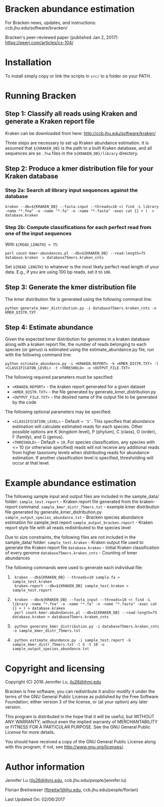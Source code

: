 # Bracken abundance estimation
For Bracken news, updates, and instructions: ccb.jhu.edu/software/bracken/ 

Bracken's peer-reviewed paper (published Jan 2, 2017): https://peerj.com/articles/cs-104/

# Installation

To install simply copy or link the scripts in `src/` to a folder on your PATH.
# Running Bracken
## Step 1: Classify all reads using Kraken and generate a Kraken report file
Kraken can be downloaded from here: http://ccb.jhu.edu/software/kraken/

Three steps are necessary to set up Kraken abundance estimation. 
It is assumed that `${KRAKEN_DB}` is the path to a built Kraken database, 
and all sequences are as `.fna` files in the `${KRAKEN_DB}/library` directory.

## Step 2: Produce a kmer distribution file for your Kraken database
### Step 2a: Search all library input sequences against the database

    kraken --db=${KRAKEN_DB} --fasta-input --threads=10 <( find -L library -name "*.fna" -o -name "*.fa" -o -name "*.fasta" -exec cat {} + )  > database.kraken

### Step 2b: Compute classifications for each perfect read from one of the input sequences
With `${READ_LENGTH} = 75`:

    perl count-kmer-abundances.pl --db=${KRAKEN_DB} --read-length=75 database.kraken  > database75mers.kraken_cnts

Set `${READ_LENGTH}` to whatever is the most likely perfect read length of your data. 
E.g., if you are using 100 bp reads, set it to `100`. 

## Step 3: Generate the kmer distribution file
The kmer distribution file is generated using the following command line:

    python generate_kmer_distribution.py -i database75mers.kraken_cnts -o KMER_DISTR.TXT

## Step 4: Estimate abundance
Given the expected kmer distribution for genomes in a kraken database along
with a kraken report file, the number of reads belonging to each species (or
genus) is estimated using the estimate_abundance.py file, run with the
following command line:

    python estimate_abundance.py -i <KRAKEN.REPORT> -k <KMER_DISTR.TXT> -l <CLASSIFICATON_LEVEL> -t <THRESHOLD> -o <OUTPUT_FILE.TXT>

The following required parameters must be specified:
- `<KRAKEN.REPORT>` - the kraken report generated for a given dataset 
- `<KMER_DISTR.TXT>` - the file generated by generate_kmer_distribution.py 
- `<OUTPUT_FILE.TXT>` - the desired name of the output file to be generated by the code

The following optional parameters may be specified:
- `<CLASSIFICATION_LEVEL>` - Default = `'S'`. This specifies that abundance
    estimation will calculate estimated reads for each species. Other possible
    options are K (kingdom level), P (phylum), C (class), O (order), F (family),
    and G (genus). 
- `<THRESHOLD>` - Default = `10`. For species classification, any species
    with <= 10 (or otherwise specified) reads will not receive any additional reads
    from higher taxonomy levels when distributing reads for abundance estimation.
    If another classification level is specified, thresholding will occur at
    that level.  

# Example abundance estimation
The following sample input and output files are included in the sample_data/ folder: 
    `sample_test.report` - Kraken report file generated from the kraken-report command. 
    `sample_kmer_distr_75mers.txt` - example kmer distribution file generated by generate_kmer_distribution.py
    `sample_output_species_abundance.txt` - Bracken species abundance estimation for sample_test.report 
    `sample_output_bracken.report` - Kraken report style file with all reads redistributed to the species level

Due to size constraints, the following files are not included in the sample_data/ folder:
    `sample_test.kraken` - Kraken output file used to generate the Kraken report file
    `database.kraken` - Initial Kraken classification of every genome
    `database75mers.kraken_cnts` - Counting of kmer abundances

The following commands were used to generate each individual file: 

1. ```
    kraken --db${KRAKEN_DB} --threads=10 sample.fa > sample_test.kraken
    kraken-report --db=${KRAKEN_DB} sample_test.kraken > sample_test.report 
   ```
2. ```
    kraken --db=${KRAKEN_DB} --fasta_input --threads=10 <( find -L library -name "*.fna" -o -name "*.fa" -o -name "*.fasta" -exec cat {} + ) > database.kraken 
    perl count-kmer-abubndances.pl --db=${KRAKEN_DB} --read-length=75 database.kraken > database75mers.kraken_cnts
   ```
3. ```
    python generate_kmer_distribution.py -i database75mers.kraken_cnts -o sample_kmer_distr_75mers.txt
   ```
4. ```
    python estimate_abundance.py -i sample_test.report -k sample_kmer_distr_75mers.txt -l S -t 10 -o sample_output_species_abundance.txt 
   ```
# Copyright and licensing
Copyright (C) 2016 Jennifer Lu, jlu26@jhmi.edu

Bracken is free software; you can redistribute it and/or modify
it under the terms of the GNU General Public License as published by
the Free Software Foundation; either version 3 of the license, or
(at your option) any later version.

This program is distributed in the hope that it will be useful,
but WITHOUT ANY WARRANTY; without even the implied warranty of
MERCHANTABILITY or FITNESS FOR A PARTICULAR PURPOSE. See the
GNU General Public License for more details.

You should have received a copy of the GNU General Public License
along with this program; if not, see <http://www.gnu.org/licenses/>.
    
# Author information
Jennifer Lu (jlu26@jhmi.edu, ccb.jhu.edu/people/jennifer.lu)

Florian Breitwieser (fbreitw1@jhu.edu, ccb.jhu.edu/people/florian)

Last Updated On: 02/06/2017
